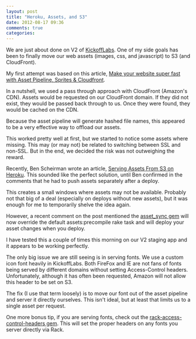 ```yaml
---
layout: post
title: "Heroku, Assets, and S3"
date: 2012-08-17 09:36
comments: true
categories: 
---
```


We are just about done on V2 of [KickoffLabs](http://www.kickofflabs.com). One of my side goals has been to finally move our web assets (images, css, and javascript) to S3 (and CloudFront). 

My first attempt was based on this article, [Make your website super fast with Asset Pipeline, Sprites & Cloudfront](http://blog.railsonfire.com/2012/05/18/Assets-Sprites-CDN.html). 

In a nutshell, we used a pass through approach with CloudFront (Amazon's CDN). Assets would be requested on our CloudFront domain. If they did not exist, they would be passed back through to us. Once they were found, they would be cached on the CDN. 

Because the asset pipeline will generate hashed file names, this appeared to be a very effective way to offload our assets. 

This worked pretty well at first, but we started to notice some assets where missing. This may (or may not) be related to switching between SSL and non-SSL. But in the end, we decided the risk was not outweighing the reward. 

Recently, Ben Scheirman wrote an article, [Serving Assets From S3 on Heroku](http://benscheirman.com/2012/07/serving-assets-from-s3-on-heroku). This sounded like the perfect solution, until Ben confirmed in the comments that he had to push assets separately after a deploy. 

This creates a small windows where assets may not be available. Probably not that big of a deal (especially on deploys without new assets), but it was enough for me to temporarily shelve the idea again. 

However, a recent comment on the post mentioned the [asset_sync gem](https://github.com/rumblelabs/asset_sync) will now override the default assets:precompile rake task and will deploy your asset changes when you deploy. 

I have tested this a couple of times this morning on our V2 staging app and it appears to be working perfectly. 

The only big issue we are still seeing is in serving fonts. We use a custom icon font heavily in KickoffLabs. Both FireFox and IE are not fans of fonts being served by different domains without setting Access-Control headers. Unfortunately, although it has often been requested, Amazon will not allow this header to be set on S3. 

The fix (I use that term loosely) is to move our font out of the asset pipeline and server it directly ourselves. This isn't ideal, but at least that limits us to a single asset per request. 

One more bonus tip, if you are serving fonts, check out the [rack-access-control-headers gem](https://github.com/mintdigital/rack-access-control-headers). This will set the proper headers on any fonts you server directly via Rack. 